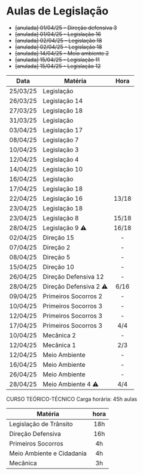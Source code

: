 # Aulas de Legislação

- ~~[anulada] 01/04/25 - Direção defensiva 3~~
- ~~[anulada] 01/04/25 - Legislação 16~~
- ~~[anulada] 02/04/25 - Legislação 18~~
- ~~[anulada] 02/04/25 - Legislação 18~~
- ~~[anulada] 14/04/25 - Meio ambiente 2~~
- ~~[anulada] 15/04/25 -  Legislação 11~~
- ~~[anulada] 15/04/25 -  Legislação 12~~

| Data     | Matéria                       | Hora  |
| -------- | ----------------------------- | :---: |
| 25/03/25 | Legislação                    |       |
| 26/03/25 | Legislação 14                 |       |
| 27/03/25 | Legislação 18                 |       |
| 31/03/25 | Legislação                    |       |
| 03/04/25 | Legislação 17                 |       |
| 08/04/25 | Legislação 7                  |       |
| 10/04/25 | Legislação 3                  |       |
| 12/04/25 | Legislação 4                  |       |
| 14/04/25 | Legislação 10                 |       |
| 16/04/25 | Legislação                    |       |
| 17/04/25 | Legislação 18                 |       |
| 22/04/25 | Legislação 16                 | 13/18 |
| 23/04/25 | Legislação 18                 |       |
| 23/04/25 | Legislação 8                  | 15/18 |
| 28/04/25 | Legislação 9 :warning:        | 16/18 |
| 02/04/25 | Direção 15                    | -     |
| 07/04/25 | Direção 2                     | -     |
| 08/04/25 | Direção 5                     | -     |
| 15/04/25 | Direção 10                    | -     |
| 26/04/25 | Direção Defensiva 12          | -     |
| 28/04/25 | Direção Defensiva 2 :warning: | 6/16  |
| 09/04/25 | Primeiros Socorros 2          | -     |
| 10/04/25 | Primeiros Socorros 3          | -     |
| 12/04/25 | Primeiros Socorros 3          | -     |
| 17/04/25 | Primeiros Socorros 3          | 4/4   |
| 10/04/25 | Mecânica 2                    | -     |
| 12/04/25 | Mecânica 1                    | 2/3   |
| 12/04/25 | Meio Ambiente                 | -     |
| 16/04/25 | Meio Ambiente                 | -     |
| 26/04/25 | Meio Ambiente                 | -     |
| 28/04/25 | Meio Ambiente 4 :warning:     | 4/4   |

CURSO TEÓRICO-TÉCNICO
Carga horária: 45h aulas

| Matéria                   | hora |
| ------------------------- | :--: |
| Legislação de Trânsito    | 18h  |
| Direção Defensiva         | 16h  |
| Primeiros Socorros        | 4h   |
| Meio Ambiente e Cidadania | 4h   |
| Mecânica                  | 3h   |
